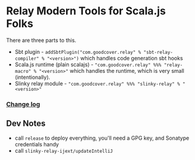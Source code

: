 
# Relay Modern Tools for Scala.js Folks

There are three parts to this.
  - Sbt plugin - `addSbtPlugin("com.goodcover.relay" % "sbt-relay-compiler" % "<version>")`
    which handles code generation sbt hooks
  - Scala.js runtime (plain scalajs) - `"com.goodcover.relay" %%% "relay-macro" % "<version>"` which 
    handles the runtime, which is very small (intentionally).
  - Slinky relay module - `"com.goodcover.relay" %%% "slinky-relay" % "<version>"`

### [Change log](./CHANGELOG.md)

## Dev Notes

 - call `release` to deploy everything, you'll need a GPG key, and Sonatype credentials handy
 - call `slinky-relay-ijext/updateIntelliJ`

